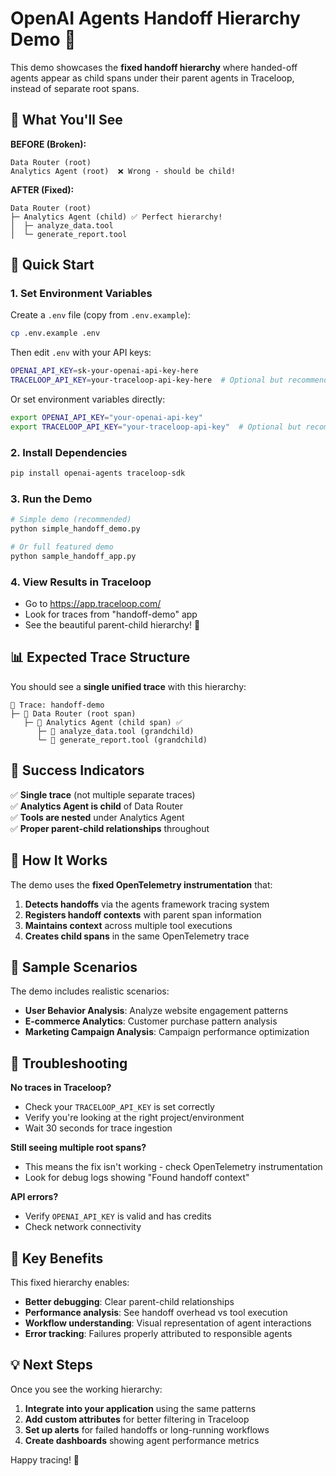 # OpenAI Agents Handoff Hierarchy Demo 🚀

This demo showcases the **fixed handoff hierarchy** where handed-off agents appear as child spans under their parent agents in Traceloop, instead of separate root spans.

## 🎯 What You'll See

**BEFORE (Broken):**
```
Data Router (root)
Analytics Agent (root)  ❌ Wrong - should be child!
```

**AFTER (Fixed):**
```
Data Router (root)
├─ Analytics Agent (child) ✅ Perfect hierarchy!
│  ├─ analyze_data.tool
│  └─ generate_report.tool
```

## 🚀 Quick Start

### 1. Set Environment Variables

Create a `.env` file (copy from `.env.example`):
```bash
cp .env.example .env
```

Then edit `.env` with your API keys:
```bash
OPENAI_API_KEY=sk-your-openai-api-key-here
TRACELOOP_API_KEY=your-traceloop-api-key-here  # Optional but recommended
```

Or set environment variables directly:
```bash
export OPENAI_API_KEY="your-openai-api-key"
export TRACELOOP_API_KEY="your-traceloop-api-key"  # Optional but recommended
```

### 2. Install Dependencies
```bash
pip install openai-agents traceloop-sdk
```

### 3. Run the Demo
```bash
# Simple demo (recommended)
python simple_handoff_demo.py

# Or full featured demo
python sample_handoff_app.py
```

### 4. View Results in Traceloop
- Go to https://app.traceloop.com/
- Look for traces from "handoff-demo" app
- See the beautiful parent-child hierarchy! 🎉

## 📊 Expected Trace Structure

You should see a **single unified trace** with this hierarchy:

```
🔗 Trace: handoff-demo
├─ 🤖 Data Router (root span)
   ├─ 🤖 Analytics Agent (child span) ✅
      ├─ 🔧 analyze_data.tool (grandchild)
      └─ 🔧 generate_report.tool (grandchild)
```

## 🎉 Success Indicators

✅ **Single trace** (not multiple separate traces)  
✅ **Analytics Agent is child** of Data Router  
✅ **Tools are nested** under Analytics Agent  
✅ **Proper parent-child relationships** throughout  

## 🔧 How It Works

The demo uses the **fixed OpenTelemetry instrumentation** that:

1. **Detects handoffs** via the agents framework tracing system
2. **Registers handoff contexts** with parent span information  
3. **Maintains context** across multiple tool executions
4. **Creates child spans** in the same OpenTelemetry trace

## 📝 Sample Scenarios

The demo includes realistic scenarios:
- **User Behavior Analysis**: Analyze website engagement patterns
- **E-commerce Analytics**: Customer purchase pattern analysis  
- **Marketing Campaign Analysis**: Campaign performance optimization

## 🐛 Troubleshooting

**No traces in Traceloop?**
- Check your `TRACELOOP_API_KEY` is set correctly
- Verify you're looking at the right project/environment
- Wait 30 seconds for trace ingestion

**Still seeing multiple root spans?**
- This means the fix isn't working - check OpenTelemetry instrumentation
- Look for debug logs showing "Found handoff context"

**API errors?**
- Verify `OPENAI_API_KEY` is valid and has credits
- Check network connectivity

## 🎯 Key Benefits

This fixed hierarchy enables:
- **Better debugging**: Clear parent-child relationships
- **Performance analysis**: See handoff overhead vs tool execution
- **Workflow understanding**: Visual representation of agent interactions
- **Error tracking**: Failures properly attributed to responsible agents

## 💡 Next Steps

Once you see the working hierarchy:
1. **Integrate into your application** using the same patterns
2. **Add custom attributes** for better filtering in Traceloop  
3. **Set up alerts** for failed handoffs or long-running workflows
4. **Create dashboards** showing agent performance metrics

Happy tracing! 🎉